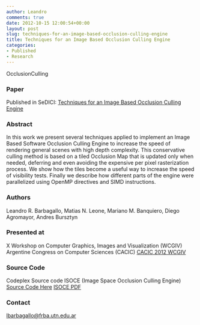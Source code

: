 ```yaml
---
author: Leandro
comments: true
date: 2012-10-15 12:00:54+00:00
layout: post
slug: techniques-for-an-image-based-occlusion-culling-engine
title: Techniques for an Image Based Occlusion Culling Engine
categories:
- Published
- Research
---
```


OcclusionCulling


### Paper

Published in SeDICI: [Techniques for an Image Based Occlusion Culling Engine](http://sedici.unlp.edu.ar/handle/10915/23639)

### Abstract
>
In this work we present several techniques applied to implement an Image Based Software Occlusion Culling Engine to increase the speed of rendering general scenes with high depth complexity. This conservative culling method is based on a tiled Occlusion Map that is updated only when needed, deferring and even avoiding the expensive per pixel rasterization process. We show how the tiles become a useful way to increase the speed of visibility tests. Finally we describe how different parts of the engine were parallelized using OpenMP directives and SIMD instructions.
>

### Authors
>
Leandro R. Barbagallo, Matias N. Leone, Mariano M. Banquiero, Diego Agromayor, Andres Bursztyn
>

### Presented at
>
X Workshop on Computer Graphics, Images and Visualization (WCGIV)
Argentine Congress on Computer Sciences (CACIC)
[CACIC 2012 WCGIV](http://cs.uns.edu.ar/cacic2012/index.php/es/workshops/x-wcgiv)
>

### Source Code
>
Codeplex Source code ISOCE (Image Space Occlusion Culling Engine)
[Source Code Here](https://isoce.codeplex.com)
[ISOCE PDF](http://gigcutn.com.ar.hdweb20.com.ar/wp-content/uploads/2013/03/ISOCE.pdf)
>

### Contact
lbarbagallo@frba.utn.edu.ar
